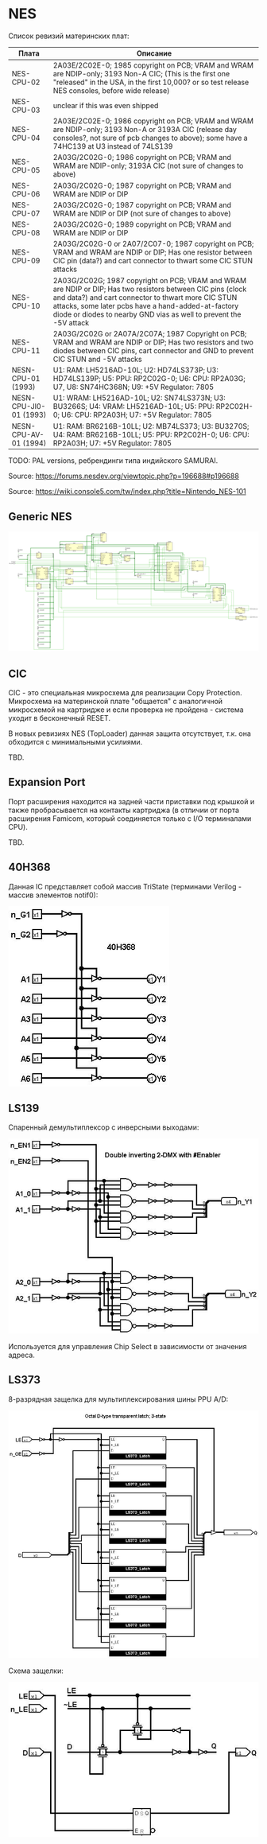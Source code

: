 # NES

Список ревизий материнских плат:

|Плата|Описание|
|---|---|
|NES-CPU-02|2A03E/2C02E-0; 1985 copyright on PCB; VRAM and WRAM are NDIP-only; 3193 Non-A CIC; (This is the first one "released" in the USA, in the first 10,000? or so test release NES consoles, before wide release)|
|NES-CPU-03|unclear if this was even shipped|
|NES-CPU-04|2A03E/2C02E-0; 1986 copyright on PCB; VRAM and WRAM are NDIP-only; 3193 Non-A or 3193A CIC (release day consoles?, not sure of pcb changes to above); some have a 74HC139 at U3 instead of 74LS139|
|NES-CPU-05|2A03G/2C02G-0; 1986 copyright on PCB; VRAM and WRAM are NDIP-only; 3193A CIC (not sure of changes to above)|
|NES-CPU-06|2A03G/2C02G-0; 1987 copyright on PCB; VRAM and WRAM are NDIP or DIP|
|NES-CPU-07|2A03G/2C02G-0; 1987 copyright on PCB; VRAM and WRAM are NDIP or DIP (not sure of changes to above)|
|NES-CPU-08|2A03G/2C02G-0; 1989 copyright on PCB; VRAM and WRAM are NDIP or DIP|
|NES-CPU-09|2A03G/2C02G-0 or 2A07/2C07-0; 1987 copyright on PCB; VRAM and WRAM are NDIP or DIP; Has one resistor between CIC pin (data?) and cart connector to thwart some CIC STUN attacks|
|NES-CPU-10|2A03G/2C02G; 1987 copyright on PCB; VRAM and WRAM are NDIP or DIP; Has two resistors between CIC pins (clock and data?) and cart connector to thwart more CIC STUN attacks, some later pcbs have a hand-added-at-factory diode or diodes to nearby GND vias as well to prevent the -5V attack|
|NES-CPU-11|2A03G/2C02G or 2A07A/2C07A; 1987 Copyright on PCB; VRAM and WRAM are NDIP or DIP; Has two resistors and two diodes between CIC pins, cart connector and GND to prevent CIC STUN and -5V attacks|
|NESN-CPU-01 (1993)|U1: RAM: LH5216AD-10L; U2: HD74LS373P; U3: HD74LS139P; U5: PPU: RP2C02G-0; U6: CPU: RP2A03G; U7, U8: SN74HC368N; U9: +5V Regulator: 7805|
|NESN-CPU-JI0-01 (1993)|U1: WRAM: LH5216AD-10L; U2: SN74LS373N; U3: BU3266S; U4: VRAM: LH5216AD-10L; U5: PPU: RP2C02H-0; U6: CPU: RP2A03H; U7: +5V Regulator: 7805|
|NESN-CPU-AV-01 (1994)|U1: RAM: BR6216B-10LL; U2: MB74LS373; U3: BU3270S; U4: RAM: BR6216B-10LL; U5: PPU: RP2C02H-0; U6: CPU: RP2A03H; U7: +5V Regulator: 7805|

TODO: PAL versions, ребрендинги типа индийского SAMURAI.

Source: https://forums.nesdev.org/viewtopic.php?p=196688#p196688

Source: https://wiki.console5.com/tw/index.php?title=Nintendo_NES-101

## Generic NES

![nes](/BreakingNESWiki/MB/imgstore/nes.png)

## CIC

CIC - это специальная микросхема для реализации Copy Protection. Микросхема на материнской плате "общается" с аналогичной микросхемой на картридже и если проверка не пройдена - система уходит в бесконечный RESET.

В новых ревизиях NES (TopLoader) данная защита отсутствует, т.к. она обходится с минимальными усилиями.

TBD.

## Expansion Port

Порт расширения находится на задней части приставки под крышкой и также пробрасывается на контакты картриджа (в отличии от порта расширения Famicom, который соединяется только с I/O терминалами CPU).

TBD.

## 40H368

Данная IC представляет собой массив TriState (терминами Verilog - массив элементов notif0):

![40H368](/BreakingNESWiki/MB/imgstore/40H368.jpg)

## LS139

Спаренный демультиплексор с инверсными выходами:

![LS139](/BreakingNESWiki/MB/imgstore/LS139.jpg)

Используется для управления Chip Select в зависимости от значения адреса.

## LS373

8-разрядная защелка для мультиплексирования шины PPU A/D:

![LS373](/BreakingNESWiki/MB/imgstore/LS373.jpg)

Схема защелки:

![LS373_Transparent_Latch](/BreakingNESWiki/MB/imgstore/LS373_Transparent_Latch.jpg)
